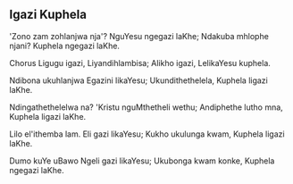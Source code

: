 ## Igazi Kuphela

'Zono zam zohlanjwa nja'? NguYesu ngegazi laKhe;
Ndakuba mhlophe njani? Kuphela ngegazi laKhe.

Chorus
Ligugu igazi, Liyandihlambisa;
Alikho igazi, LelikaYesu kuphela.

Ndibona ukuhlanjwa Egazini likaYesu;
Ukundithethelela, Kuphela ligazi laKhe.

Ndingathethelelwa na? 'Kristu nguMthetheli wethu;
Andiphethe lutho mna, Kuphela ligazi laKhe.

Lilo el'ithemba lam. Eli gazi likaYesu;
Kukho ukulunga kwam, Kuphela ligazi laKhe.

Dumo kuYe uBawo Ngeli gazi likaYesu;
Ukubonga kwam konke, Kuphela ngegazi laKhe.
